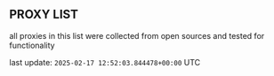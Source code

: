 ## PROXY LIST

all proxies in this list were collected from open sources and tested for functionality

last update: `2025-02-17 12:52:03.844478+00:00` UTC